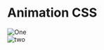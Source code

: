 # Animation CSS <br>
![One](https://user-images.githubusercontent.com/110189253/210774913-b029ff60-16b7-4068-9440-724ae25b087b.PNG)<br>
![two](https://user-images.githubusercontent.com/110189253/210774978-9a2ac9d7-64a5-4a3b-87bb-d0bb2c6028cc.PNG)








